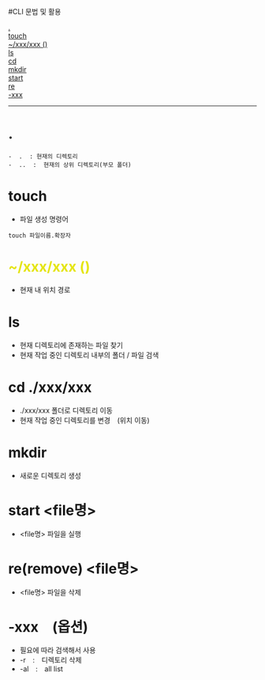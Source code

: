 #CLI 문법 및 활용

[.](#.)   
[touch](#touch)   
[~/xxx/xxx ()](#xxxxxx-)   
[ls](#ls)   
[cd](#cd-xxxxxx)   
[mkdir](#mkdir)   
[start](#start-file명)   
[re](#reremove-file명)   
[-xxx](#-xxx옵션)   

---

# .   
    -  .  : 현재의 디렉토리
    -  ..  :  현재의 상위 디렉토리(부모 폴더)   
     
# touch
  - 파일 생성 명령어
  ```
  touch 파일이름.확장자
  ```

# <span style="color: #e5e514">~/xxx/xxx ()
  - 현재 내 위치 경로

# ls
  - 현재 디렉토리에 존재하는 파일 찾기
  - 현재 작업 중인 디렉토리 내부의 폴더 / 파일 검색   

# cd ./xxx/xxx
  - ./xxx/xxx 폴더로 디렉토리 이동
  - 현재 작업 중인 디렉토리를 변경 (위치 이동)
   
# mkdir
  - 새로운 디렉토리 생성

# start <file명>
  - <file명> 파일을 실행

# re(remove) <file명>
  - <file명> 파일을 삭제

# -xxx (옵션)
  - 필요에 따라 검색해서 사용
  - -r : 디렉토리 삭제
  - -al : all list